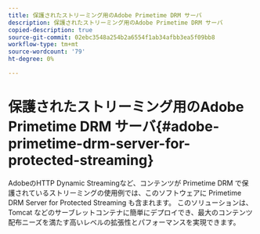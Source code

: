 ```yaml
---
title: 保護されたストリーミング用のAdobe Primetime DRM サーバ
description: 保護されたストリーミング用のAdobe Primetime DRM サーバ
copied-description: true
source-git-commit: 02ebc3548a254b2a6554f1ab34afbb3ea5f09bb8
workflow-type: tm+mt
source-wordcount: '79'
ht-degree: 0%

---
```


# 保護されたストリーミング用のAdobe Primetime DRM サーバ{#adobe-primetime-drm-server-for-protected-streaming}

AdobeのHTTP Dynamic Streamingなど、コンテンツが Primetime DRM で保護されているストリーミングの使用例では、このソフトウェアに Primetime DRM Server for Protected Streaming も含まれます。 このソリューションは、Tomcat などのサーブレットコンテナに簡単にデプロイでき、最大のコンテンツ配布ニーズを満たす高いレベルの拡張性とパフォーマンスを実現できます。
